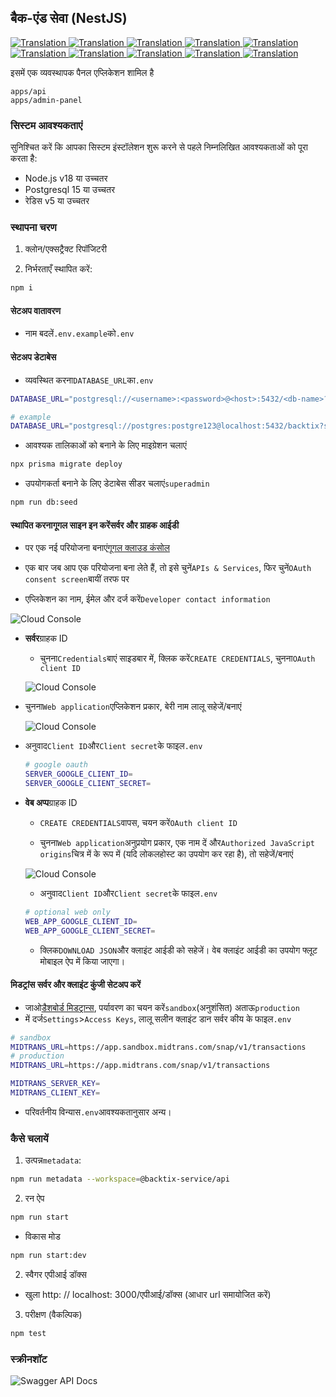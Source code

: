 ## बैक-एंड सेवा (NestJS)

<a href="./api-service.md">
  <img alt="Translation" src="https://img.shields.io/badge/Bahasa_Indonesia-blue?style=for-the-badge&logo=googletranslate&logoColor=blue&labelColor=white">
</a>
<a href="./api-service.en.md">
  <img alt="Translation" src="https://img.shields.io/badge/English-blue?style=for-the-badge&logo=googletranslate&logoColor=blue&labelColor=white">
</a>
<a href="./api-service.zh-CN.md">
  <img alt="Translation" src="https://img.shields.io/badge/简体中文-blue?style=for-the-badge&logo=googletranslate&logoColor=blue&labelColor=white">
</a>
<a href="./api-service.ja.md">
  <img alt="Translation" src="https://img.shields.io/badge/日本語-blue?style=for-the-badge&logo=googletranslate&logoColor=blue&labelColor=white">
</a>
<a href="./api-service.ar.md">
  <img alt="Translation" src="https://img.shields.io/badge/Arabic_عربي-blue?style=for-the-badge&logo=googletranslate&logoColor=blue&labelColor=white">
</a>
<a href="./api-service.pt.md">
  <img alt="Translation" src="https://img.shields.io/badge/Português-blue?style=for-the-badge&logo=googletranslate&logoColor=blue&labelColor=white">
</a>
<a href="./api-service.es.md">
  <img alt="Translation" src="https://img.shields.io/badge/Español-blue?style=for-the-badge&logo=googletranslate&logoColor=blue&labelColor=white">
</a>
<a href="./api-service.fr.md">
  <img alt="Translation" src="https://img.shields.io/badge/Français-blue?style=for-the-badge&logo=googletranslate&logoColor=blue&labelColor=white">
</a>
<a href="./api-service.vi.md">
  <img alt="Translation" src="https://img.shields.io/badge/Tiếng_Việt-blue?style=for-the-badge&logo=googletranslate&logoColor=blue&labelColor=white">
</a>
<a href="./api-service.hi.md">
  <img alt="Translation" src="https://img.shields.io/badge/Hindi_हिंदी-blue?style=for-the-badge&logo=googletranslate&logoColor=blue&labelColor=white">
</a>

इसमें एक व्यवस्थापक पैनल एप्लिकेशन शामिल है

    apps/api
    apps/admin-panel

### सिस्टम आवश्यकताएं

सुनिश्चित करें कि आपका सिस्टम इंस्टॉलेशन शुरू करने से पहले निम्नलिखित आवश्यकताओं को पूरा करता है:

-   Node.js v18 या उच्चतर
-   Postgresql 15 या उच्चतर
-   रेडिस v5 या उच्चतर

### स्थापना चरण

1.  क्लोन/एक्सट्रैक्ट रिपॉजिटरी

2.  निर्भरताएँ स्थापित करें:

```bash
npm i
```

#### सेटअप वातावरण

-   नाम बदलें`.env.example`को`.env`

#### सेटअप डेटाबेस

-   व्यवस्थित करना`DATABASE_URL`का`.env`

```sh
DATABASE_URL="postgresql://<username>:<password>@<host>:5432/<db-name>?schema=public"

# example
DATABASE_URL="postgresql://postgres:postgre123@localhost:5432/backtix?schema=public"
```

-   आवश्यक तालिकाओं को बनाने के लिए माइग्रेशन चलाएं

```bash
npx prisma migrate deploy
```

-   उपयोगकर्ता बनाने के लिए डेटाबेस सीडर चलाएं`superadmin`

```bash
npm run db:seed
```

#### स्थापित करना**गूगल साइन इन करें**सर्वर और ग्राहक आईडी

-   पर एक नई परियोजना बनाएं[गूगल क्लाउड कंसोल](https://console.cloud.google.com/projectcreate)

-   एक बार जब आप एक परियोजना बना लेते हैं, तो इसे चुनें`APIs & Services`, फिर चुनें`OAuth consent screen`बायीं तरफ पर

-   एप्लिकेशन का नाम, ईमेल और दर्ज करें`Developer contact information`

![Cloud Console](/assets/Screenshot_1.png)

-   **सर्वर**ग्राहक ID

    -   चुनना`Credentials`बाएं साइडबार में, क्लिक करें`CREATE CREDENTIALS`, चुनना`OAuth client ID`

    ![Cloud Console](/assets/Screenshot_2.png)


-   चुनना`Web application`एप्लिकेशन प्रकार, बेरी नाम लालू सहेजें/बनाएं

    ![Cloud Console](/assets/Screenshot_3.png)

-   अनुवाद`Client ID`और`Client secret`के फाइल`.env`

    ```sh
    # google oauth
    SERVER_GOOGLE_CLIENT_ID=
    SERVER_GOOGLE_CLIENT_SECRET=
    ```

-   **वेब अप्प**ग्राहक ID

    -   `CREATE CREDENTIALS`वापस, चयन करें`OAuth client ID`

    -   चुनना`Web application`अनुप्रयोग प्रकार, एक नाम दें और`Authorized JavaScript origins`चित्र में के रूप में (यदि लोकलहोस्ट का उपयोग कर रहा है), तो सहेजें/बनाएं

    ![Cloud Console](/assets/Screenshot_4.png)

    -   अनुवाद`Client ID`और`Client secret`के फाइल`.env`

    ```sh
    # optional web only
    WEB_APP_GOOGLE_CLIENT_ID=
    WEB_APP_GOOGLE_CLIENT_SECRET=
    ```

    -   क्लिक`DOWNLOAD JSON`और क्लाइंट आईडी को सहेजें। वेब क्लाइंट आईडी का उपयोग फ्लूट मोबाइल ऐप में किया जाएगा।

#### मिडट्रांस सर्वर और क्लाइंट कुंजी सेटअप करें

-   जाओ[डैशबोर्ड मिडट्रान्स](https://dashboard.midtrans.com/), पर्यावरण का चयन करें`sandbox`(अनुशंसित) अताऊ`production`
-   में दर्ज`Settings`>`Access Keys`, लालू सलीन क्लाइंट डान सर्वर कीय के फाइल`.env`

```sh
# sandbox
MIDTRANS_URL=https://app.sandbox.midtrans.com/snap/v1/transactions
# production
MIDTRANS_URL=https://app.midtrans.com/snap/v1/transactions

MIDTRANS_SERVER_KEY=
MIDTRANS_CLIENT_KEY=
```

-   परिवर्तनीय विन्यास`.env`आवश्यकतानुसार अन्य।

### कैसे चलायें

1.  उत्पन्न`metadata`:

```bash
npm run metadata --workspace=@backtix-service/api
```

2.  रन ऐप

```bash
npm run start
```

-   विकास मोड

```bash
npm run start:dev
```

2.  स्वैगर एपीआई डॉक्स

-   खुला http&#x3A; // localhost: 3000/एपीआई/डॉक्स (आधार url समायोजित करें)

3.  परीक्षण (वैकल्पिक)

```bash
npm test
```

### स्क्रीनशॉट

![Swagger API Docs](/assets/swagger.png)
